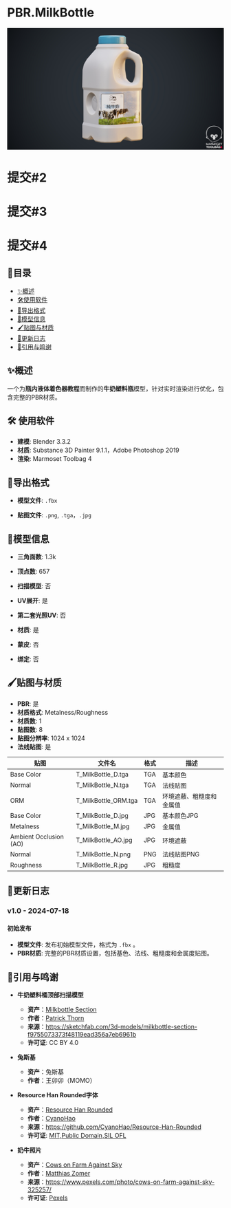 # PBR.MilkBottle
<img src="./Preview/final_render.jpg" alt="Final Render"/>

# 提交#2
# 提交#3
# 提交#4

## 🚩目录

- [✨概述](#✨概述)
- [🛠️使用软件](#🛠️使用软件)
- [💾导出格式](#💾导出格式)
- [📜模型信息](#📜模型信息)
- [🖌️贴图与材质](#🖌️贴图与材质)
- [🚀更新日志](#🚀更新日志)
- [🎉引用与鸣谢](#🎉引用与鸣谢)

## ✨概述

一个为**瓶内液体着色器教程**而制作的**牛奶塑料瓶**模型，针对实时渲染进行优化，包含完整的PBR材质。

## 🛠️ 使用软件

- **建模**: Blender 3.3.2
- **材质**: Substance 3D Painter 9.1.1，Adobe Photoshop 2019
- **渲染**: Marmoset Toolbag 4

## 💾导出格式

- **模型文件**: `.fbx`

- **贴图文件**: `.png`, `.tga`，`.jpg`

## 📜模型信息

- **三角面数**: 1.3k

- **顶点数**: 657

- **扫描模型**: 否

- **UV展开**: 是

- **第二套光照UV**: 否

- **材质**: 是

- **蒙皮**: 否

- **绑定**: 否

## 🖌️贴图与材质

- **PBR**: 是
- **材质格式**: Metalness/Roughness
- **材质数**: 1
- **贴图数**: 8
- **贴图分辨率**: 1024 x 1024
- **法线贴图**: 是

| 贴图                   | 文件名               | 格式 | 描述                     |
| ---------------------- | -------------------- | ---- | ------------------------ |
| Base Color             | T_MilkBottle_D.tga   | TGA  | 基本颜色                 |
| Normal                 | T_MilkBottle_N.tga   | TGA  | 法线贴图                 |
| ORM                    | T_MilkBottle_ORM.tga | TGA  | 环境遮蔽、粗糙度和金属值 |
| Base Color             | T_MilkBottle_D.jpg   | JPG  | 基本颜色JPG              |
| Metalness              | T_MilkBottle_M.jpg   | JPG  | 金属值                   |
| Ambient Occlusion (AO) | T_MilkBottle_AO.jpg  | JPG  | 环境遮蔽                 |
| Normal                 | T_MilkBottle_N.png   | PNG  | 法线贴图PNG              |
| Roughness              | T_MilkBottle_R.jpg   | JPG  | 粗糙度                   |

## 🚀更新日志
 ### v1.0 - 2024-07-18

 #### 初始发布

 - **模型文件**: 发布初始模型文件，格式为 `.fbx` 。
 - **PBR材质**: 完整的PBR材质设置，包括基色、法线、粗糙度和金属度贴图。


## 🎉引用与鸣谢

- **牛奶塑料桶顶部扫描模型** 
  - **资产**：[Milkbottle Section](https://sketchfab.com/3d-models/milkbottle-section-f9755073373f48119ead356a7eb6961b)
  - **作者**：[Patrick Thorn](https://sketchfab.com/patrickthorn)
  - **来源**：https://sketchfab.com/3d-models/milkbottle-section-f9755073373f48119ead356a7eb6961b
  - **许可证**: CC BY 4.0

  

- **兔斯基**

  - **资产**：兔斯基
  - **作者**：王卯卯（MOMO）

  

- **Resource Han Rounded字体**

  - **资产**：[Resource Han Rounded](https://github.com/CyanoHao/Resource-Han-Rounded)
  - **作者**：[CyanoHao](https://github.com/CyanoHao)
  - **来源**：https://github.com/CyanoHao/Resource-Han-Rounded
  - **许可证**: [MIT,Public Domain,SIL OFL](https://github.com/CyanoHao/Resource-Han-Rounded?tab=License-1-ov-file)

  

- **奶牛照片**

  - **资产**：[Cows on Farm Against Sky](https://www.pexels.com/photo/cows-on-farm-against-sky-325257/)
  - **作者**：[Matthias Zomer](https://www.pexels.com/@matthiaszomer/)
  - **来源**：https://www.pexels.com/photo/cows-on-farm-against-sky-325257/
  - **许可证**: [Pexels](https://www.pexels.com/license/)
